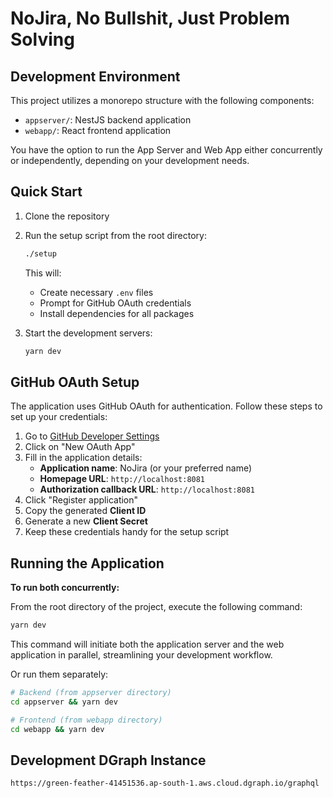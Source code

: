 # NoJira, No Bullshit, Just Problem Solving

## Development Environment

This project utilizes a monorepo structure with the following components:

- `appserver/`: NestJS backend application
- `webapp/`: React frontend application

You have the option to run the App Server and Web App either concurrently or independently, depending on your development needs.

## Quick Start

1. Clone the repository
2. Run the setup script from the root directory:

   ```sh
   ./setup
   ```

   This will:

   - Create necessary `.env` files
   - Prompt for GitHub OAuth credentials
   - Install dependencies for all packages

3. Start the development servers:
   ```sh
   yarn dev
   ```

## GitHub OAuth Setup

The application uses GitHub OAuth for authentication. Follow these steps to set up your credentials:

1. Go to [GitHub Developer Settings](https://github.com/settings/developers)
2. Click on "New OAuth App"
3. Fill in the application details:
   - **Application name**: NoJira (or your preferred name)
   - **Homepage URL**: `http://localhost:8081`
   - **Authorization callback URL**: `http://localhost:8081`
4. Click "Register application"
5. Copy the generated **Client ID**
6. Generate a new **Client Secret**
7. Keep these credentials handy for the setup script

## Running the Application

**To run both concurrently:**

From the root directory of the project, execute the following command:

```sh
yarn dev
```

This command will initiate both the application server and the web application in parallel, streamlining your development workflow.

Or run them separately:

```sh
# Backend (from appserver directory)
cd appserver && yarn dev

# Frontend (from webapp directory)
cd webapp && yarn dev
```

## Development DGraph Instance

```
https://green-feather-41451536.ap-south-1.aws.cloud.dgraph.io/graphql
```

